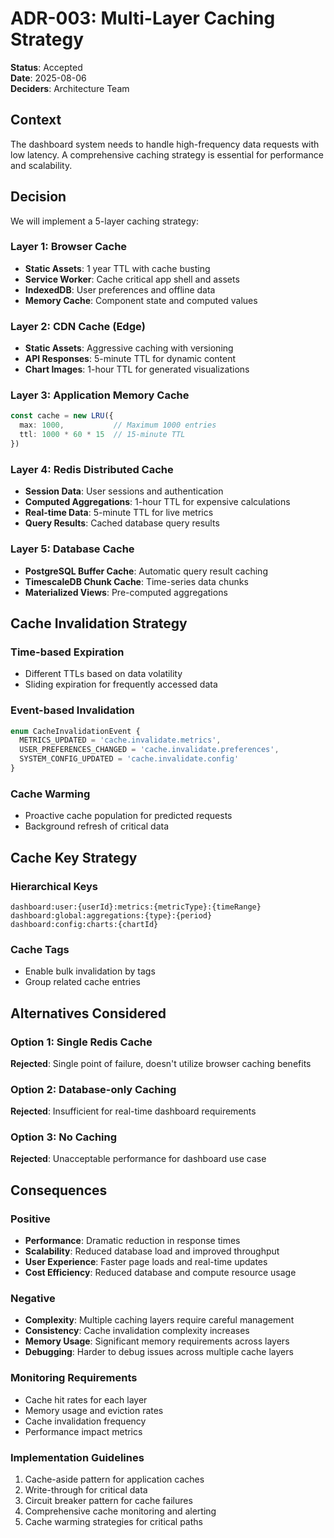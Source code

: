 # ADR-003: Multi-Layer Caching Strategy

**Status**: Accepted  
**Date**: 2025-08-06  
**Deciders**: Architecture Team

## Context

The dashboard system needs to handle high-frequency data requests with low
latency. A comprehensive caching strategy is essential for performance and
scalability.

## Decision

We will implement a 5-layer caching strategy:

### Layer 1: Browser Cache

- **Static Assets**: 1 year TTL with cache busting
- **Service Worker**: Cache critical app shell and assets
- **IndexedDB**: User preferences and offline data
- **Memory Cache**: Component state and computed values

### Layer 2: CDN Cache (Edge)

- **Static Assets**: Aggressive caching with versioning
- **API Responses**: 5-minute TTL for dynamic content
- **Chart Images**: 1-hour TTL for generated visualizations

### Layer 3: Application Memory Cache

```typescript
const cache = new LRU({
  max: 1000,           // Maximum 1000 entries
  ttl: 1000 * 60 * 15  // 15-minute TTL
})
```

### Layer 4: Redis Distributed Cache

- **Session Data**: User sessions and authentication
- **Computed Aggregations**: 1-hour TTL for expensive calculations
- **Real-time Data**: 5-minute TTL for live metrics
- **Query Results**: Cached database query results

### Layer 5: Database Cache

- **PostgreSQL Buffer Cache**: Automatic query result caching
- **TimescaleDB Chunk Cache**: Time-series data chunks
- **Materialized Views**: Pre-computed aggregations

## Cache Invalidation Strategy

### Time-based Expiration

- Different TTLs based on data volatility
- Sliding expiration for frequently accessed data

### Event-based Invalidation

```typescript
enum CacheInvalidationEvent {
  METRICS_UPDATED = 'cache.invalidate.metrics',
  USER_PREFERENCES_CHANGED = 'cache.invalidate.preferences',
  SYSTEM_CONFIG_UPDATED = 'cache.invalidate.config'
}
```

### Cache Warming

- Proactive cache population for predicted requests
- Background refresh of critical data

## Cache Key Strategy

### Hierarchical Keys

```
dashboard:user:{userId}:metrics:{metricType}:{timeRange}
dashboard:global:aggregations:{type}:{period}
dashboard:config:charts:{chartId}
```

### Cache Tags

- Enable bulk invalidation by tags
- Group related cache entries

## Alternatives Considered

### Option 1: Single Redis Cache

**Rejected**: Single point of failure, doesn't utilize browser caching benefits

### Option 2: Database-only Caching

**Rejected**: Insufficient for real-time dashboard requirements

### Option 3: No Caching

**Rejected**: Unacceptable performance for dashboard use case

## Consequences

### Positive

- **Performance**: Dramatic reduction in response times
- **Scalability**: Reduced database load and improved throughput
- **User Experience**: Faster page loads and real-time updates
- **Cost Efficiency**: Reduced database and compute resource usage

### Negative

- **Complexity**: Multiple caching layers require careful management
- **Consistency**: Cache invalidation complexity increases
- **Memory Usage**: Significant memory requirements across layers
- **Debugging**: Harder to debug issues across multiple cache layers

### Monitoring Requirements

- Cache hit rates for each layer
- Memory usage and eviction rates
- Cache invalidation frequency
- Performance impact metrics

### Implementation Guidelines

1. Cache-aside pattern for application caches
2. Write-through for critical data
3. Circuit breaker pattern for cache failures
4. Comprehensive cache monitoring and alerting
5. Cache warming strategies for critical paths
